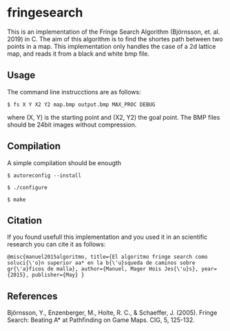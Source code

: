 # fringesearch

This is an implementation of the Fringe Search Algorithm (Björnsson, et. al. 2019) in C. The aim of this algorithm is to find the shortes path between two points in a map. This implementation only handles the case of a 2d lattice map, and reads it from a black and white bmp file. 

## Usage

The command line instrucctions are as follows:

`$ fs X Y X2 Y2 map.bmp output.bmp MAX_PROC DEBUG`

where (X, Y) is the starting point and (X2, Y2) the goal point. The BMP files should be 24bit images without compression. 


## Compilation

A simple compilation should be enougth

`$ autoreconfig --install`

`$ ./configure`

`$ make`

## Citation

If you found usefull this implementation and you used it in an scientific research you can cite it as follows:

`@misc{manuel2015algoritmo,
  title={El algoritmo fringe search como soluci{\'o}n superior aa* en la b{\'u}squeda de caminos sobre gr{\'a}ficos de malla},
  author={Manuel, Mager Hois Jes{\'u}s},
  year={2015},
  publisher={May}
}`

## References

Björnsson, Y., Enzenberger, M., Holte, R. C., & Schaeffer, J. (2005). Fringe Search: Beating A* at Pathfinding on Game Maps. CIG, 5, 125-132.
